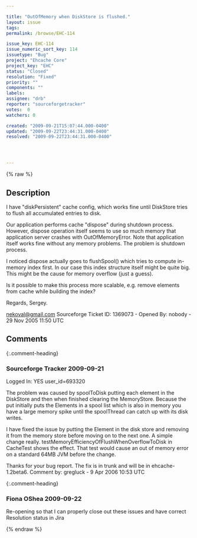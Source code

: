 ```yaml
---

title: "OutOfMemory when DiskStore is flushed."
layout: issue
tags: 
permalink: /browse/EHC-114

issue_key: EHC-114
issue_numeric_sort_key: 114
issuetype: "Bug"
project: "Ehcache Core"
project_key: "EHC"
status: "Closed"
resolution: "Fixed"
priority: ""
components: ""
labels: 
assignee: "drb"
reporter: "sourceforgetracker"
votes:  0
watchers: 0

created: "2009-09-21T15:07:44.000-0400"
updated: "2009-09-22T23:44:31.000-0400"
resolved: "2009-09-22T23:44:31.000-0400"




---
```


{% raw %}

## Description

<div markdown="1" class="description">

I have "diskPersistent" cache config, which works fine
until DiskStore tries to flush all accumulated entries
to disk.

Our application performs cache "dispose" during
shutdown process. However, dispose operation itself
seems to use so much memory that application server
crashes with OutOfMemoryError. Note that application
itself works fine without any memory problems. The
problem is shutdown process.

I noticed dispose actually goes to flushSpool() which
tries to compute in-memory index first. In our case
this index structure itself might be quite big. This
might be the cause for memory overflow (just a guess).

Is it possible to make this process more scalable, e.g.
remove elements from cache while building the index?

Regards,
Sergey.

nekoval@gmail.com
Sourceforge Ticket ID: 1369073 - Opened By: nobody - 29 Nov 2005 11:50 UTC

</div>

## Comments


{:.comment-heading}
### **Sourceforge Tracker** <span class="date">2009-09-21</span>

<div markdown="1" class="comment">

Logged In: YES 
user\_id=693320

The problem was caused by spoolToDisk putting each element in the 
DiskStore and then when finished clearing the MemoryStore. Because the put 
initially puts the Elements in a spool list which is also in memory you have a 
large memory spike until the spoolThread can catch up with its disk writes.

I have fixed the issue by putting the Element in the disk store and removing it 
from the memory store before moving on to the next one. A simple change 
really. testMemoryEfficiencyOfFlushWhenOverflowToDisk in CacheTest shows 
the effect. That test would cause an out of memory error on a standard 64MB 
JVM before the change.

Thanks for your bug report. The fix is in trunk and will be in 
ehcache-1.2beta6.
Comment by: gregluck - 9 Apr 2006 10:53 UTC

</div>


{:.comment-heading}
### **Fiona OShea** <span class="date">2009-09-22</span>

<div markdown="1" class="comment">

Re-opening so that I can properly close out these issues and have correct Resolution status in Jira

</div>



{% endraw %}
